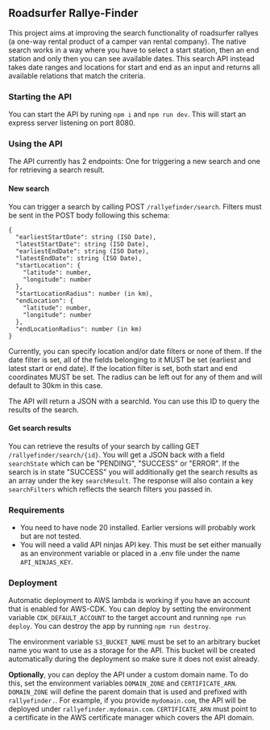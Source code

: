 ## Roadsurfer Rallye-Finder

This project aims at improving the search functionality of roadsurfer rallyes (a one-way rental product of a camper van rental company).
The native search works in a way where you have to select a start station, then an end station and only then you can see available dates.
This search API instead takes date ranges and locations for start and end as an input and returns all available relations that match the criteria.

### Starting the API

You can start the API by runing `npm i` and `npm run dev`.
This will start an express server listening on port 8080.

### Using the API

The API currently has 2 endpoints: One for triggering a new search and one for retrieving a search result.

#### New search

You can trigger a search by calling POST `/rallyefinder/search`.
Filters must be sent in the POST body following this schema:

```
{
  "earliestStartDate": string (ISO Date),
  "latestStartDate": string (ISO Date),
  "earliestEndDate": string (ISO Date),
  "latestEndDate": string (ISO Date),
  "startLocation": {
    "latitude": number,
    "longitude": number
  },
  "startLocationRadius": number (in km),
  "endLocation": {
    "latitude": number,
    "longitude": number
  },
  "endLocationRadius": number (in km)
}
```

Currently, you can specify location and/or date filters or none of them.
If the date filter is set, all of the fields belonging to it MUST be set (earliest and latest start or end date).
If the location filter is set, both start and end coordinates MUST be set.
The radius can be left out for any of them and will default to 30km in this case.

The API will return a JSON with a searchId. You can use this ID to query the results of the search.

#### Get search results

You can retrieve the results of your search by calling GET `/rallyefinder/search/{id}`.
You will get a JSON back with a field `searchState` which can be "PENDING", "SUCCESS" or "ERROR".
If the search is in state "SUCCESS" you will additionally get the search results as an array under the key `searchResult`.
The response will also contain a key `searchFilters` which reflects the search filters you passed in.

### Requirements

- You need to have node 20 installed. Earlier versions will probably work but are not tested.
- You will need a valid API ninjas API key.
  This must be set either manually as an environment variable or placed in a .env file under the name `API_NINJAS_KEY`.

### Deployment

Automatic deployment to AWS lambda is working if you have an account that is enabled for AWS-CDK.
You can deploy by setting the environment variable `CDK_DEFAULT_ACCOUNT` to the target account and running `npm run deploy`.
You can destroy the app by running `npm run destroy`.

The environment variable `S3_BUCKET_NAME` must be set to an arbitrary bucket name you want to use as a storage for the API.
This bucket will be created automatically during the deployment so make sure it does not exist already.

**Optionally**, you can deploy the API under a custom domain name.
To do this, set the environment variables `DOMAIN_ZONE` and `CERTIFICATE_ARN`.
`DOMAIN_ZONE` will define the parent domain that is used and prefixed with `rallyefinder.`.
For example, if you provide `mydomain.com`, the API will be deployed under `rallyefinder.mydomain.com`.
`CERTIFICATE_ARN` must point to a certificate in the AWS certificate manager which covers the API domain.
